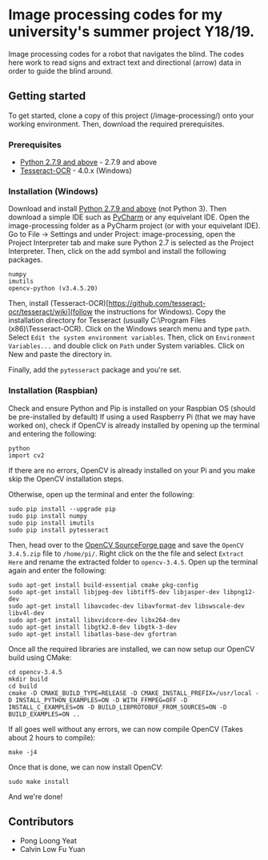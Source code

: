 # Image processing codes for my university's summer project Y18/19.

Image processing codes for a robot that navigates the blind. The codes here work to read signs and extract text and directional (arrow) data in order to guide the blind around.

## Getting started

To get started, clone a copy of this project (/image-processing/) onto your working environment. Then, download the required prerequisites.

### Prerequisites
* [Python 2.7.9 and above](https://www.python.org/downloads/) - 2.7.9 and above
* [Tesseract-OCR](https://github.com/tesseract-ocr/tesseract) - 4.0.x (Windows)

### Installation (Windows)

Download and install [Python 2.7.9 and above](https://www.python.org/downloads/) (not Python 3). Then download a simple IDE such as [PyCharm](https://www.jetbrains.com/pycharm/) or any equivelant IDE.
Open the image-processing folder as a PyCharm project (or with your equivelant IDE). Go to File -> Settings and under Project: image-processing, open the Project Interpreter tab and make sure Python 2.7 is selected as the Project Interpreter. Then, click on the add symbol and install the following packages.
```
numpy
imutils
opencv-python (v3.4.5.20)
```
Then, install (Tesseract-OCR)[https://github.com/tesseract-ocr/tesseract/wiki](follow the instructions for Windows). Copy the installation directory for Tesseract (usually C:\Program Files (x86)\Tesseract-OCR). Click on the Windows search menu and type `path`. Select `Edit the system environment variables`. Then, click on `Environment Variables...` and double click on `Path` under System variables. Click on New and paste the directory in.

Finally, add the `pytesseract` package and you're set.

### Installation (Raspbian)

Check and ensure Python and Pip is installed on your Raspbian OS (should be pre-installed by default) If using a used Raspberry Pi (that we may have worked on), check if OpenCV is already installed by opening up the terminal and entering the following:
```
python
import cv2
```
If there are no errors, OpenCV is already installed on your Pi and you make skip the OpenCV installation steps.

Otherwise, open up the terminal and enter the following:
```
sudo pip install --upgrade pip
sudo pip install numpy
sudo pip install imutils
sudo pip install pytesseract
```
Then, head over to the [OpenCV SourceForge page](https://sourceforge.net/projects/opencvlibrary/files/3.4.5/) and save the `OpenCV 3.4.5.zip` file to `/home/pi/`. Right click on the the file and select `Extract Here` and rename the extracted folder to `opencv-3.4.5`. Open up the terminal again and enter the following:
```
sudo apt-get install build-essential cmake pkg-config
sudo apt-get install libjpeg-dev libtiff5-dev libjasper-dev libpng12-dev
sudo apt-get install libavcodec-dev libavformat-dev libswscale-dev libv4l-dev
sudo apt-get install libxvidcore-dev libx264-dev
sudo apt-get install libgtk2.0-dev libgtk-3-dev
sudo apt-get install libatlas-base-dev gfortran
```
Once all the required libraries are installed, we can now setup our OpenCV build using CMake:
```
cd opencv-3.4.5
mkdir build
cd build
cmake -D CMAKE_BUILD_TYPE=RELEASE -D CMAKE_INSTALL_PREFIX=/usr/local -D INSTALL_PYTHON_EXAMPLES=ON -D WITH_FFMPEG=OFF -D INSTALL_C_EXAMPLES=ON -D BUILD_LIBPROTOBUF_FROM_SOURCES=ON -D BUILD_EXAMPLES=ON ..
```
If all goes well without any errors, we can now compile OpenCV (Takes about 2 hours to compile):
```
make -j4
```
Once that is done, we can now install OpenCV:
```
sudo make install
```
And we're done!

## Contributors

* Pong Loong Yeat
* Calvin Low Fu Yuan
